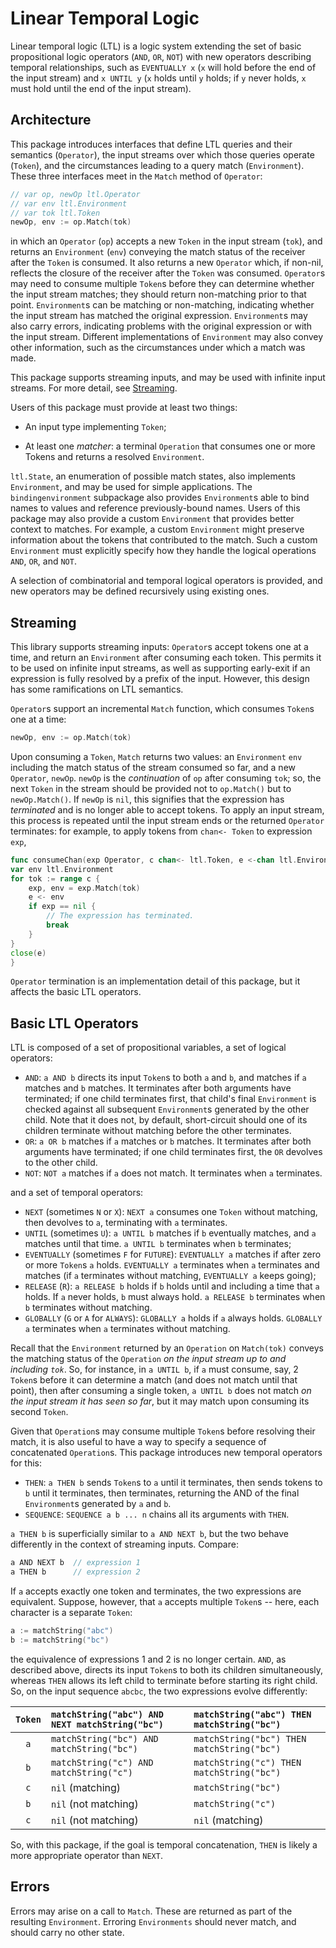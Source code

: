 # Linear Temporal Logic

Linear temporal logic (LTL) is a logic system extending the set of basic
propositional logic operators (`AND`, `OR`, `NOT`) with new operators describing
temporal relationships, such as `EVENTUALLY x` (`x` will hold before the end of
the input stream) and `x UNTIL y` (`x` holds until `y` holds; if `y` never
holds, `x` must hold until the end of the input stream).

## Architecture

This package introduces interfaces that define LTL queries and their
semantics (`Operator`), the input streams over which those queries operate
(`Token`), and the circumstances leading to a query match (`Environment`). These
three interfaces meet in the `Match` method of `Operator`:

```go
// var op, newOp ltl.Operator
// var env ltl.Environment
// var tok ltl.Token
newOp, env := op.Match(tok)
```

in which an `Operator` (`op`) accepts a new `Token` in the input stream (`tok`),
and returns an `Environment` (`env`) conveying the match status of the receiver
after the `Token` is consumed.  It also returns a new `Operator` which, if
non-nil, reflects the closure of the receiver after the `Token` was consumed.
`Operator`s may need to consume multiple `Token`s before they can determine
whether the input stream matches; they should return non-matching prior to that
point.  `Environment`s can be matching or non-matching, indicating whether the
input stream has matched the original expression.  `Environment`s may also carry
errors, indicating problems with the original expression or with the input
stream.  Different implementations of `Environment` may also convey other
information, such as the circumstances under which a match was made.

This package supports streaming inputs, and may be used with infinite input
streams.  For more detail, see [Streaming](#streaming).

Users of this package must provide at least two things:

* An input type implementing `Token`;

* At least one *matcher*: a terminal `Operation` that consumes one or more
Tokens and returns a resolved `Environment`.

`ltl.State`, an enumeration of possible match states, also implements
`Environment`, and may be used for simple applications.  The
`bindingenvironment` subpackage also provides `Environment`s able to bind names
to values and reference previously-bound names.  Users of this package may also
provide a custom `Environment` that provides better context to matches.  For
example, a custom `Environment` might preserve information about the tokens that
contributed to the match.  Such a custom `Environment` must explicitly specify
how they handle the logical operations `AND`, `OR`, and `NOT`.

A selection of combinatorial and temporal logical operators is provided, and
new operators may be defined recursively using existing ones.

## Streaming <a href="streaming"></a>

This library supports streaming inputs: `Operator`s accept tokens one at a time,
and return an `Environment` after consuming each token.  This permits it to be
used on infinite input streams, as well as supporting early-exit if an
expression is fully resolved by a prefix of the input.  However, this design has
some ramifications on LTL semantics.

`Operator`s support an incremental `Match` function, which consumes `Token`s one
at a time:

```go
newOp, env := op.Match(tok)
```

Upon consuming a `Token`, `Match` returns two values: an `Environment` `env`
including the match status of the stream consumed so far, and a new `Operator`,
`newOp`.  `newOp` is the *continuation* of `op` after consuming `tok`; so, the
next `Token` in the stream should be provided not to `op.Match()` but to
`newOp.Match()`.  If `newOp` is `nil`, this signifies that the expression has
*terminated* and is no longer able to accept tokens.  To apply an input stream,
this process is repeated until the input stream ends or the returned `Operator`
terminates: for example, to apply tokens from `chan<- Token` to expression `exp`,

```go
func consumeChan(exp Operator, c chan<- ltl.Token, e <-chan ltl.Environment) {
var env ltl.Environment
for tok := range c {
    exp, env = exp.Match(tok)
    e <- env
    if exp == nil {
        // The expression has terminated.
        break
    }
}
close(e)
} 
```

`Operator` termination is an implementation detail of this package, but it
affects the basic LTL operators.

## Basic LTL Operators

LTL is composed of a set of propositional variables, a set of logical operators:

 * `AND`: `a AND b` directs its input `Token`s to both `a` and `b`, and matches
   if `a` matches and `b` matches.  It terminates after both arguments have
   terminated; if one child terminates first, that child's final `Environment`
   is checked against all subsequent `Environment`s generated by the other
   child.  Note that it does not, by default, short-circuit should one of its
   children terminate without matching before the other terminates.
 * `OR`: `a OR b` matches if `a` matches or `b` matches.  It terminates after
   both arguments have terminated; if one child terminates first, the `OR`
   devolves to the other child.
 * `NOT`: `NOT a` matches if `a` does not match.  It terminates when `a`
   terminates. 

and a set of temporal operators:

 * `NEXT` (sometimes `N` or `X`): `NEXT a` consumes one `Token` without
   matching, then devolves to `a`, terminating with `a` terminates.
 * `UNTIL` (sometimes `U`): `a UNTIL b` matches if `b` eventually matches, and
   `a` matches until that time.  `a UNTIL b` terminates when `b` terminates;
 * `EVENTUALLY` (sometimes `F` for `FUTURE`): `EVENTUALLY a` matches if after
   zero or more `Token`s `a` holds.  `EVENTUALLY a` terminates when `a` terminates
   and matches (if `a` terminates without matching, `EVENTUALLY a` keeps going);
 * `RELEASE` (`R`): `a RELEASE b` holds if `b` holds until and including a time
   that `a` holds.  If `a` never holds, `b` must always hold.  `a RELEASE b`
   terminates when `b` terminates without matching.
 * `GLOBALLY` (`G` or `A` for `ALWAYS`): `GLOBALLY a` holds if `a` always holds.
   `GLOBALLY a` terminates when `a` terminates without matching.

Recall that the `Environment` returned by an `Operation` on `Match(tok)`
conveys the matching status of the `Operation` *on the input stream up to and
including `tok`*.  So, for instance, in `a UNTIL b`, if `a` must consume, say,
2 `Token`s before it can determine a match (and does not match until that
point), then after consuming a single token, `a UNTIL b` does not match *on the
input stream it has seen so far*, but it may match upon consuming its second
`Token`.

Given that `Operation`s may consume multiple `Token`s before resolving their
match, it is also useful to have a way to specify a sequence of concatenated
`Operation`s.  This package introduces new temporal operators for this:

* `THEN`: `a THEN b` sends `Token`s to `a` until it terminates, then sends
  tokens to `b` until it terminates, then terminates, returning the AND of the
  final `Environment`s generated by `a` and `b`.
* `SEQUENCE`: `SEQUENCE a b ... n` chains all its arguments with `THEN`.

`a THEN b` is superficially similar to `a AND NEXT b`, but the two behave
differently in the context of streaming inputs.  Compare:

```go
a AND NEXT b  // expression 1
a THEN b      // expression 2
```

If `a` accepts exactly one token and terminates, the two expressions are
equivalent.  Suppose, however, that `a` accepts multiple `Token`s -- here, each
character is a separate `Token`:

```go
a := matchString("abc")
b := matchString("bc")
```

the equivalence of expressions 1 and 2 is no longer certain.  `AND`, as
described above, directs its input `Token`s to both its children simultaneously,
whereas `THEN` allows its left child to terminate before starting its right
child.  So, on the input sequence `abcbc`, the two expressions evolve
differently:

| `Token` | `matchString("abc") AND NEXT matchString("bc")` | `matchString("abc") THEN matchString("bc")` |
| :-----: | :---------------------------------------------- | :------------------------------------------ |
| `a`     | `matchString("bc") AND matchString("bc")`       | `matchString("bc") THEN matchString("bc")`  |
| `b`     | `matchString("c") AND matchString("c")`         | `matchString("c") THEN matchString("bc")`   |
| `c`     | `nil` (matching)                                | `matchString("bc")`                         |
| `b`     | `nil` (not matching)                            | `matchString("c")`                          |
| `c`     | `nil` (not matching)                            | `nil` (matching)                            |

So, with this package, if the goal is temporal concatenation, `THEN` is likely
a more appropriate operator than `NEXT`.

## Errors

Errors may arise on a call to `Match`.  These are returned as part of the
resulting `Environment`.  Erroring `Environments` should never match, and should
carry no other state.  
